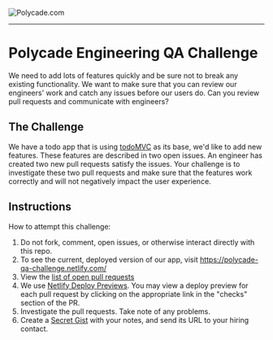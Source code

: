 ![Polycade.com](https://i.imgur.com/jcvsFKh.png)

---

# Polycade Engineering QA Challenge

We need to add lots of features quickly and be sure not to break any existing functionality. We want to make sure that you can review our engineers' work and catch any issues before our users do. Can you review pull requests and communicate with engineers?

## The Challenge

We have a todo app that is using [todoMVC](http://todomvc.com/) as its base, we'd like to add new features. These features are described in two open issues. An engineer has created two new pull requests satisfy the issues. Your challenge is to investigate these two pull requests and make sure that the features work correctly and will not negatively impact the user experience.

## Instructions

How to attempt this challenge:

1) Do not fork, comment, open issues, or otherwise interact directly with this repo.
2) To see the current, deployed version of our app, visit https://polycade-qa-challenge.netlify.com/
3) View the [list of open pull requests](https://github.com/polycade/challenge-qa/pulls)
4) We use [Netlify Deploy Previews](https://www.netlify.com/blog/2016/07/20/introducing-deploy-previews-in-netlify/). You may view a deploy preview for each pull request by clicking on the appropriate link in the "checks" section of the PR.
5) Investigate the pull requests. Take note of any problems.
6) Create a [Secret Gist](https://gist.github.com) with your notes, and send its URL to your hiring contact.
